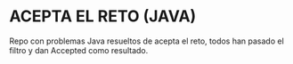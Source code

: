 # ACEPTA EL RETO (JAVA)
Repo con problemas Java resueltos de acepta el reto, todos han pasado el filtro y dan Accepted como resultado.
